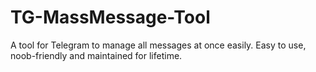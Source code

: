 # TG-MassMessage-Tool
A tool for Telegram to manage all messages at once easily. Easy to use, noob-friendly and maintained for lifetime.
